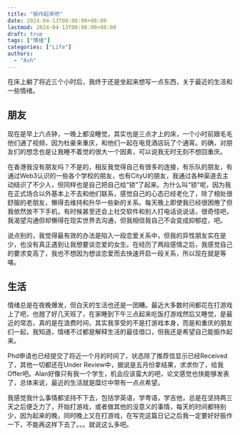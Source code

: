 ```yaml
---
title: "振作起来吧"
date: 2024-04-13T00:00:00+08:00
lastmod: 2024-04-13T00:00:00+08:00
draft: true
tags: ["情绪"]
categories: ["Life"]
authors:
  - "Ash"
---
```


在床上躺了将近三个小时后，我终于还是坐起来想写一点东西，关于最近的生活和一些情绪。

## 朋友

现在是早上六点钟，一晚上都没睡觉，其实也是三点才上的床，一个小时前跟毛毛他们通了视频，因为杜豪来重庆，和他们一起在电竞酒店玩了个通宵。的确，对朋友们的想念也是让我睡不着觉的很大一个因素，可以说我无时无刻不想回重庆。

在香港我没有朋友吗？不是的，相反我觉得自己有很多的连接，有乐队的朋友，有通过Web3认识的一些各个学校的朋友，也有CityU的朋友，我通过各种渠道去主动结识了不少人，但同样也是自己把自己给“锁”了起来。为什么叫“锁”呢，因为我在正式场合以外基本上不去和他们联系，感觉自己的心态已经老化了，除了相处很舒服的老朋友，懒得去维持和升华一些新的关系。每天晚上即使我已经很困倦了但我依然放不下手机，有时候甚至还会上社交软件和别人打电话说说话，很奇怪吧，我渴望沟通但却懒得在现实世界去沟通，但我相信我自己不会变成抑郁症，吧。

说点别的，我觉得最有效的办法是陷入一段恋爱关系中，但我的异性朋友实在是少，也没有真正遇到让我想要谈恋爱的女生。在经历了两段感情之后，我感觉自己的要求变高了，我也不想因为想谈恋爱而去快速开启一段关系，所以现在就是等咯。

## 生活

情绪总是在夜晚爆发，但白天的生活也还是一团糟。最近大多数时间都花在打游戏上了吧，也翘了好几天班了，在家睡到下午三点起来吃饭打游戏然后又睡觉，是最近的常态，真的是在浪费时间，其实我享受的不是打游戏本身，而是和重庆的朋友们一起，我知道，情绪不过都是解释生活的最佳借口，但我还是希望自己能振作起来。

Phd申请也已经提交了将近一个月的时间了，状态除了推荐信显示已经Received了，其他一切都还在Under Review中，据说是五月份拿结果，求求你了，给我Offer吧。Alan好像只有我一个学生，机会应该蛮大的吧，论文感觉也快能够发表了，总体来说，最近的生活就是糜烂中带有一点点希望。

我感觉我什么事情都坚持不下去，包括学英语，学粤语，学吉他，总是在坚持两三天之后便乏力了，开始打游戏，或者做其他的没意义的事情，每天的时间都特别少，因为起来的晚，同时晚上又在打游戏，在写完这篇日记之后我一定要好好振作一下，不能再这样下去了。。。就说这么多吧。


